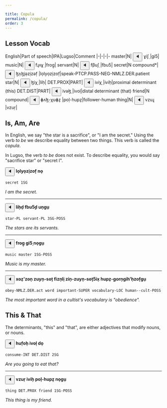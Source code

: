 ```yaml
---

title: Copula
permalink: /copula/
order: 3
---
```


## Lesson Vocab

English|Part of speech|IPA|Lugso|Comment
|-|-|-|-
master|N|<span class='spoken '> <button class='speak' type='button' data-ipa='ɣiʃ̣'>🔈</button> <span class='ipa'>ɣiʃ̣</span> </span>|gi5̣|
music|N|<span class='spoken '> <button class='speak' type='button' data-ipa='fɻʌɣ̣'>🔈</button> <span class='ipa'>fɻʌɣ̣</span> </span>|frog̣|
servant|N|<span class='spoken '> <button class='speak' type='button' data-ipa='fβuʃ̣'>🔈</button> <span class='ipa'>fβuʃ̣</span> </span>|fbu5̣|
secret|N compound*|<span class='spoken '> <button class='speak' type='button' data-ipa='ɮʌ̣ɮjə̣zịzəf̣̣'>🔈</button> <span class='ipa'>ɮʌ̣ɮjə̣zịzəf̣̣</span> </span>|lọlyọzịzof̣̣|speak-PTCP.PASS-NEG-NMLZ.DER.patient
star|N|<span class='spoken '> <button class='speak' type='button' data-ipa='ɮiχ̣'>🔈</button> <span class='ipa'>ɮiχ̣</span> </span>|liḥ|
DET.PROX|PART|<span class='spoken '> <button class='speak' type='button' data-ipa='iviχ̣'>🔈</button> <span class='ipa'>iviχ̣</span> </span>|iviḥ|proximal determinant (this)
DET.DIST|PART|<span class='spoken '> <button class='speak' type='button' data-ipa='ivəɮ̣'>🔈</button> <span class='ipa'>ivəɮ̣</span> </span>|ivoḷ|distal determinant (that)
friend|N compound|<span class='spoken '> <button class='speak' type='button' data-ipa='ɸʌɮ̣-χuɸẓ̣'>🔈</button> <span class='ipa'>ɸʌɮ̣-χuɸẓ̣</span> </span>|poḷ-hupẓ̣|follower-human
thing|N|<span class='spoken '> <button class='speak' type='button' data-ipa='vzuɻ̣'>🔈</button> <span class='ipa'>vzuɻ̣</span> </span>|vzuṛ|

## Is, Am, Are

In English, we say "the star is a sacrifice", or "I am the secret." Using the verb _to be_ we describe equality between two things. This verb is called the _copula_.

In Lugso, the verb _to be_ does not exist. To describe equality, you would say "sacrifice star" or "secret I".

<span class='spoken btnOnly'> <button class='speak' type='button' data-ipa='ɮʌ̣ɮjə̣zịzəf̣̣ nʌ̣'>🔈</button>  </span> <strong>lọlyọzịzof̣̣ nọ</strong>

`secret 1SG`

_I am the secret._

---

<span class='spoken btnOnly'> <button class='speak' type='button' data-ipa='ɮiχ̣ð̣ fβuʃ̣ð̣ uṇɣụ'>🔈</button>  </span> <strong>liḥḍ fbu5̣ḍ uṇgụ</strong>

`star-PL servant-PL 3SG-POSS`

_The stars are its servants._

---

<span class='spoken btnOnly'> <button class='speak' type='button' data-ipa='fɻʌɣ̣ ɣiʃ̣ nʌ̣ɣụ'>🔈</button>  </span> <strong>frog̣ gi5̣ nọgụ</strong>

`music master 1SG-POSS`

_Music is my master._

---

<span class='spoken btnOnly'> <button class='speak' type='button' data-ipa='xʌẓʔzəṇ zujṇ-səθ̣̣ fizṇɮị ziṇ-zujṇ-səθ̣̣̣ʃix̣ χuɸẓ-̣ɣəɻṇɣiχʔχ̣zəf̣̣ɣụ'>🔈</button>  </span> <strong>xoẓ'zoṇ zuyṇ-soṭ̣ fizṇlị ziṇ-zuyṇ-soṭ̣̣5ix̣ hupẓ-̣gorṇgih'ḥzof̣̣gụ</strong>

`obey-NMLZ.DER.act word important-SUPER vocabulary-LOC human--cult-POSS`

_The most important word in a cultist's vocabulary is "obedience"._

## This & That

The determinants, "this" and "that", are either adjectives that modify nouns, or nouns.

<span class='spoken btnOnly'> <button class='speak' type='button' data-ipa='χuf̣əχ̣ ivəɮ̣ ðʌ̣'>🔈</button>  </span> <strong>huf̣oḥ ivoḷ dọ</strong>

`consume-INT DET.DIST 2SG`

_Are you going to eat that?_

---

<span class='spoken btnOnly'> <button class='speak' type='button' data-ipa='vzuɻ̣ iviχ̣ ɸʌɮ̣-χuɸẓ̣ nʌ̣ɣụ'>🔈</button>  </span> <strong>vzuṛ iviḥ poḷ-hupẓ̣ nọgụ</strong>

`thing DET.PROX friend 1SG-POSS`

_This thing is my friend._